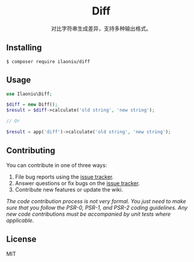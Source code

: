 <h1 align="center"> Diff </h1>

<p align="center"> 对比字符串生成差异，支持多种输出格式。</p>


## Installing

```shell
$ composer require ilaoniu/diff
```

## Usage

```php
use Ilaoniu\Diff;

$diff = new Diff();
$result = $diff->calculate('old string', 'new string');

// Or

$result = app('diff')->calculate('old string', 'new string');
```

## Contributing

You can contribute in one of three ways:

1. File bug reports using the [issue tracker](https://github.com/ilaoniu/diff/issues).
2. Answer questions or fix bugs on the [issue tracker](https://github.com/ilaoniu/diff/issues).
3. Contribute new features or update the wiki.

_The code contribution process is not very formal. You just need to make sure that you follow the PSR-0, PSR-1, and PSR-2 coding guidelines. Any new code contributions must be accompanied by unit tests where applicable._

## License

MIT
